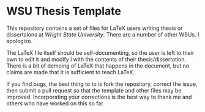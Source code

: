 # WSU Thesis Template
This repository contains a set of files for LaTeX users writing thesis or dissertaions at *Wright State University*. There are a number of other WSUs. I apologize.

The LaTeX file itself should be self-documenting, so the user is left to their own to edit it and modify i with the contents of their thesis/dissertation. There is a bit of demoing of LaTeX that happens in the document, but no claims are made that it is sufficient to teach LaTeX.

If you find bugs, the best thing to to is fork the repository, correct the issue, then submit a pull request so that the template and other files may be improved. Incorporating your corrections is the best way to thank me and others who have worked on this so far. 
